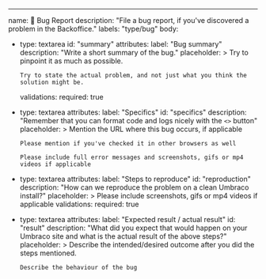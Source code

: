 ---
name: 🐛 Bug Report
description: "File a bug report, if you've discovered a problem in the Backoffice."
labels: "type/bug"
body:
- type: textarea
  id: "summary"
  attributes:
    label: "Bug summary"
    description: "Write a short summary of the bug."
    placeholder: >
      Try to pinpoint it as much as possible.
      
      Try to state the actual problem, and not just what you think the solution might be.
  validations:
    required: true
- type: textarea
  attributes:
    label: "Specifics"
    id: "specifics"
    description: "Remember that you can format code and logs nicely with the `<>` button"
    placeholder: >
      Mention the URL where this bug occurs, if applicable
      
      Please mention if you've checked it in other browsers as well
      
      Please include full error messages and screenshots, gifs or mp4 videos if applicable
- type: textarea
  attributes:
    label: "Steps to reproduce"
    id: "reproduction"
    description: "How can we reproduce the problem on a clean Umbraco install?"
    placeholder: >
      Please include screenshots, gifs or mp4 videos if applicable
  validations:
    required: true
- type: textarea
  attributes:
    label: "Expected result / actual result"
    id: "result"
    description: "What did you expect that would happen on your Umbraco site and what is the actual result of the above steps?"
    placeholder: >
      Describe the intended/desired outcome after you did the steps mentioned.
      
      Describe the behaviour of the bug
